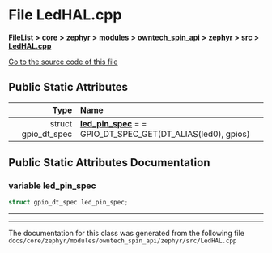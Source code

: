 

# File LedHAL.cpp



[**FileList**](files.md) **>** [**core**](dir_771164b9325b04f1442f7a3ffa8ecb89.md) **>** [**zephyr**](dir_09002e7ce91f09aeb040dfd1861a47f4.md) **>** [**modules**](dir_6d0fb8ab814c517e7f155fb837e32f72.md) **>** [**owntech\_spin\_api**](dir_87330bcbf7fe698536ea5946c1b90585.md) **>** [**zephyr**](dir_83abe2f3de580445b50d57f614c989e1.md) **>** [**src**](dir_b0a9bfd1c37d418dc07d30cb79a776da.md) **>** [**LedHAL.cpp**](LedHAL_8cpp.md)

[Go to the source code of this file](LedHAL_8cpp_source.md)


























## Public Static Attributes

| Type | Name |
| ---: | :--- |
|  struct gpio\_dt\_spec | [**led\_pin\_spec**](#variable-led_pin_spec)   = = GPIO\_DT\_SPEC\_GET(DT\_ALIAS(led0), gpios)<br> |










































## Public Static Attributes Documentation




### variable led\_pin\_spec 

```C++
struct gpio_dt_spec led_pin_spec;
```




<hr>

------------------------------
The documentation for this class was generated from the following file `docs/core/zephyr/modules/owntech_spin_api/zephyr/src/LedHAL.cpp`

